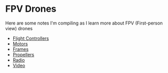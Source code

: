 <h1> FPV Drones </h1>


Here are some notes I'm compiling as I learn more about FPV (First-person view) drones

- [Flight Controllers](/subpages/fcs.md)
- [Motors](/subpages/motors.md)
- [Frames](/subpages/frames.md)
- [Propellers](/subpages/props.md)
- [Radio](/subpages/radio.md)
- [Video](/subpages/video.md)